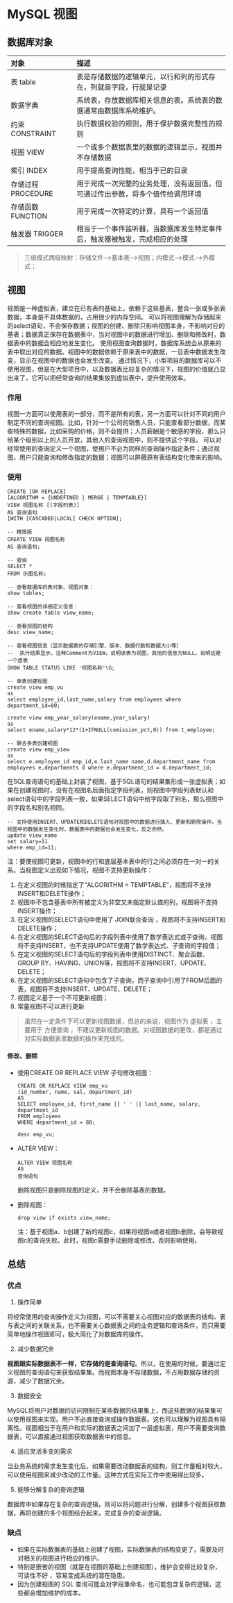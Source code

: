 # MySQL 视图

## 数据库对象

|对象|描述|
| :--- | :--- |
|表 table|表是存储数据的逻辑单元，以行和列的形式存在，列就是字段，行就是记录|
|数据字典|系统表，存放数据库相关信息的表。系统表的数据通常由数据库系统维护。|
|约束 CONSTRAINT|执行数据校验的规则，用于保护数据完整性的规则|
|视图 VIEW|一个或多个数据表里的数据的逻辑显示，视图并不存储数据|
|索引 INDEX|用于提高查询性能，相当于已的目录|
|存储过程 PROCEDURE|用于完成一次完整的业务处理，没有返回值，但可通过传出参数，将多个值传给调用环境|
|存储函数 FUNCTION|用于完成一次特定的计算，具有一个返回值|
|触发器 TRIGGER|相当于一个事件监听器，当数据库发生特定事件后，触发器被触发，完成相应的处理|

> 三级模式两级映射：存储文件-->基本表-->视图；内模式-->模式-->外模式；

## 视图

视图是一种虚拟表，建立在已有表的基础上，依赖于这些基表，整合一张或多张表数据，本身是不具体数据的，占用很少的内存空间。
可以将视图理解为存储起来的select语句，不会保存数据；视图的创建、删除只影响视图本身，不影响对应的基表；数据真正保存在数据表中，当对视图中的数据进行增加、删除和修改时，数据表中的数据会相应地发生变化。
使用视图查询数据时，数据库系统会从原来的表中取出对应的数据。视图中的数据依赖于原来表中的数据，一旦表中数据发生改变，显示在视图中的数据也会发生改变。
通过情况下，小型项目的数据库可以不使用视图，但是在大型项目中，以及数据表比较复杂的情况下，视图的价值就凸显出来了，它可以把经常查询的结果集放到虚拟表中，提升使用效率。

### 作用

视图一方面可以使用表的一部分，而不是所有的表，另一方面可以针对不同的用户制定不同的查询视图。比如，针对一个公司的销售人员，只能查看部分数据，而某些特殊的数据，比如采购的价格，则不会提供；人员薪酬是个敏感的字段，那么只给某个级别以上的人员开放，其他人的查询视图中，则不提供这个字段。
可以对经常使用的查询定义一个视图，使用户不必为同样的查询操作指定条件；通过视图，用户只能查询和修改指定的数据；视图可以屏蔽原有表结构变化带来的影响。

### 使用

```mysql
CREATE [OR REPLACE]
[ALGORITHM = {UNDEFINED | MERGE | TEMPTABLE}]
VIEW 视图名称 [(字段列表)]
AS 查询语句
[WITH [CASCADED|LOCAL] CHECK OPTION];

-- 精简版
CREATE VIEW 视图名称
AS 查询语句;

-- 查询
SELECT *
FROM 示图名称;

-- 查看数据库的表对象、视图对象：
show tables;

-- 查看视图的详细定义信息：
show create table view_name;

-- 查看视图的结构
desc view_name;

-- 查看视图信息（显示数据表的存储引擎、版本、数据行数和数据大小等）
--  执行结果显示，注释Comment为VIEW，说明该表为视图，其他的信息为NULL，说明这是一个虚表
SHOW TABLE STATUS LIKE '视图名称'\G;
```

```mysql
-- 单表创建视图
create view emp_vu
as
select employee_id,last_name,salary from employees where department_id=80;

create view emp_year_salary(ename,year_salary)
as
select ename,salary*12*(1+IFNULL(comission_pct,0)) from t_employee;

-- 联合多表创建视图
create view emp_view
as
select e.employee_id emp_id,e.last_name name,d.department_name from employees e,departments d where e.department_id = d.department_id;
```

在SQL查询语句的基础上封装了视图，基于SQL语句的结果集形成一张虚拟表；如果在创建视图时，没有在视图名后面指定字段列表，则视图中字段列表默认和select语句中的字段列表一致，如果SELECT语句中给字段取了别名，那么视图中的字段名和别名相同。

```mysql
-- 支持使用INSERT、UPDATE和DELETE语句对视图中的数据进行插入、更新和删除操作。当视图中的数据发生变化时，数据表中的数据也会发生变化，反之亦然。
update view_name
set salary=11
where emp_id=11;
```

注：要使视图可更新，视图中的行和底层基本表中的行之间必须存在一对一的关系。当视图定义出现如下情况，视图不支持更新操作：
1. 在定义视图的时候指定了“ALGORITHM = TEMPTABLE”，视图将不支持INSERT和DELETE操作；
2. 视图中不包含基表中所有被定义为非空又未指定默认值的列，视图将不支持INSERT操作；
3. 在定义视图的SELECT语句中使用了 JOIN联合查询 ，视图将不支持INSERT和DELETE操作；
4. 在定义视图的SELECT语句后的字段列表中使用了数学表达式或子查询，视图将不支持INSERT，也不支持UPDATE使用了数学表达式、子查询的字段值；
5. 在定义视图的SELECT语句后的字段列表中使用DISTINCT、聚合函数、GROUP BY、HAVING、UNION等，视图将不支持INSERT、UPDATE、DELETE；
6. 在定义视图的SELECT语句中包含了子查询，而子查询中引用了FROM后面的表，视图将不支持INSERT、UPDATE、DELETE；
7. 视图定义基于一个不可更新视图；
8. 常量视图不可以进行更新

>  虽然在一定条件下可以更新视图数据，但总的来说，视图作为 虚拟表 ，主要用于 方便查询 ，不建议更新视图的数据。对视图数据的更改，都是通过对实际数据表里数据的操作来完成的。

#### 修改、删除

- 使用CREATE OR REPLACE VIEW 子句修改视图：
    
  ```mysql
  CREATE OR REPLACE VIEW emp_vu
  (id_number, name, sal, department_id)
  AS
  SELECT employee_id, first_name || ' ' || last_name, salary, department_id
  FROM employees
  WHERE department_id = 80;

  desc emp_vu;
  ```

- ALTER VIEW：
    
  ```mysql
  ALTER VIEW 视图名称
  AS
  查询语句
  ```

   删除视图只是删除视图的定义，并不会删除基表的数据。

- 删除视图：
  
  ```mysql
  drop view if exists view_name;
  ```

  注：基于视图a、b创建了新的视图c，如果将视图a或者视图b删除，会导致视图c的查询失败。此时，视图c需要手动删除或修改，否则影响使用。

## 总结

### 优点

1. 操作简单

  将经常使用的查询操作定义为视图，可以不需要关心视图对应的数据表的结构、表与表之间的关联关系，也不需要关心数据表之间的业务逻辑和查询条件，而只需要简单地操作视图即可，极大简化了对数据库的操作。

2. 减少数据冗余

  **视图跟实际数据表不一样，它存储的是查询语句**。所以，在使用的时候，要通过定义视图的查询语句来获取结果集。而视图本身不存储数据，不占用数据存储的资源，减少了数据冗余。

3. 数据安全

  MySQL将用户对数据的访问限制在某些数据的结果集上，而这些数据的结果集可以使用视图来实现。用户不必直接查询或操作数据表。这也可以理解为视图具有隔离性。视图相当于在用户和实际的数据表之间加了一层虚拟表，用户不需要查询数据表，可以直接通过视图获取数据表中的信息。

4. 适应灵活多变的需求

  当业务系统的需求发生变化后，如果需要改动数据表的结构，则工作量相对较大，可以使用视图来减少改动的工作量。这种方式在实际工作中使用得比较多。

5. 能够分解复杂的查询逻辑

  数据库中如果存在复杂的查询逻辑，则可以将问题进行分解，创建多个视图获取数据，再将创建的多个视图结合起来，完成复杂的查询逻辑。

### 缺点

- 如果在实际数据表的基础上创建了视图，实际数据表的结构变更了，需要及时对相关的视图进行相应的维护。
- 特别是嵌套的视图（就是在视图的基础上创建视图），维护会变得比较复杂， 可读性不好 ，容易变成系统的潜在隐患。
- 因为创建视图的 SQL 查询可能会对字段重命名，也可能包含复杂的逻辑，这些都会增加维护的成本。



